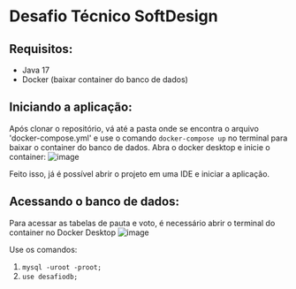 # Desafio Técnico SoftDesign
## Requisitos:
* Java 17
* Docker (baixar container do banco de dados) 
## Iniciando a aplicação:
Após clonar o repositório, vá até a pasta onde se encontra o arquivo 'docker-compose.yml' e use o comando `docker-compose up` no terminal para baixar o container do banco de dados.
Abra o docker desktop e inicie o container:
![image](https://github.com/BrunoVAranha/desafioSoftDesign/assets/49883183/2cf6f647-c3e9-435f-bbe2-5f94a3a1bd3b)

Feito isso, já é possível abrir o projeto em uma IDE e iniciar a aplicação.

## Acessando o banco de dados:
Para acessar as tabelas de pauta e voto, é necessário abrir o terminal do container no Docker Desktop
![image](https://github.com/BrunoVAranha/desafioSoftDesign/assets/49883183/4212a344-ffcd-43f0-bbd6-2511156323d1)

Use os comandos:
1. `mysql -uroot -proot;`
2. `use desafiodb;`
